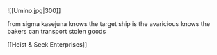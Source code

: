 ![[Umino.jpg|300]]


from sigma kasejuna
knows the target ship is the avaricious
knows the bakers can transport stolen goods

[[Heist & Seek Enterprises]]